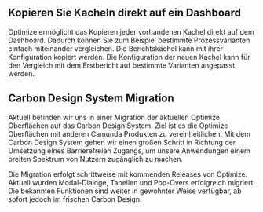 ## Kopieren Sie Kacheln direkt auf ein Dashboard
Optimize ermöglicht das Kopieren jeder vorhandenen Kachel direkt auf dem Dashboard. Dadurch können Sie zum Beispiel bestimmte Prozessvarianten einfach miteinander vergleichen. Die Berichtskachel kann mit ihrer Konfiguration kopiert werden. Die Konfiguration der neuen Kachel kann für den Vergleich mit dem Erstbericht auf bestimmte Varianten angepasst werden.

## Carbon Design System Migration

Aktuell befinden wir uns in einer Migration der aktuellen Optimize Oberflächen auf das Carbon Design System. Ziel ist es die Optimize Oberflächen mit anderen Camunda Produkten zu vereinheitlichen. Mit dem Carbon Design System gehen wir einen großen Schritt in Richtung der Umsetzung eines Barrierefreien Zugangs, um unsere Anwendungen einem breiten Spektrum von Nutzern zugänglich zu machen.

Die Migration erfolgt schrittweise mit kommenden Releases von Optimize. Aktuell wurden Modal-Dialoge, Tabellen und Pop-Overs erfolgreich migriert. Die bekannten Funktionen sind weiter in gewohnter Weise verfügbar, ab sofort jedoch im frischen Carbon Design.
